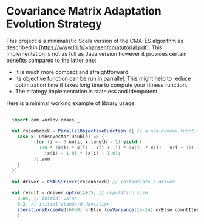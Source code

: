 # Covariance Matrix Adaptation Evolution Strategy

This project is a minimalistic Scala version of the CMA-ES algorithm as described in 
[https://www.lri.fr/~hansen/cmatutorial.pdf]. This implementation is not as full as Java version however it provides certain 
benefits compared to the latter one:

* It is much more compact and straightforward.
* Its objective function can be run in parrallel. This might help to reduce optimization time if takes
long time to compute your fitness function.
* The strategy implementation is stateless and idempotent.

Here is a minimal working example of library usage:
 
 ```scala
  
   import com.vorlov.cmaes._
 
   val rosenbrock = ParallelObjectiveFunction ({ // a non-convex function we want to optimize
     case x: DenseVector[Double] => {
           (for (i <- 0 until x.length - 1) yield {
             100 * (x(i) * x(i) - x(i + 1)) * (x(i) * x(i) - x(i + 1)) +
               (x(i) - 1.0) * (x(i) - 1.0);
           }).sum
     }
   })
   
   val driver = CMAESDriver(rosenbrock) // instantiate a driver  
   
   val result = driver.optimize(5, // population size
     0.05, // initial value
     0.2, // initial standard deviation
     iterationsExceeded(6000) orElse lowVariance(1e-14) orElse countIteration orElse proceed // stop condition
     )
   
   ```

   